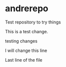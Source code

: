 # andrerepo
Test repository to try things

This is a test change.

testing changes

I will change this line


Last line of the file
